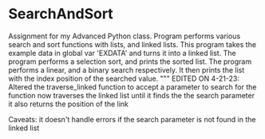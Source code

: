 # SearchAndSort
Assignment for my Advanced Python class. Program performs various search and sort functions with lists, and linked lists.
This program takes the example data in global var 'EXDATA' and turns it into a linked list. 
The program performs a selection sort, and prints the sorted list.
The program performs a linear, and a binary search respectively. It then prints the list with the index position of the searched value.
"""
EDITED ON 4-21-23: Altered the traverse_linked function to accept a parameter to search for
                   the function now traverses the linked list until it finds the the search parameter
                   it also returns the position of the link

Caveats: it doesn't handle errors if the search parameter is not found in the linked list 
